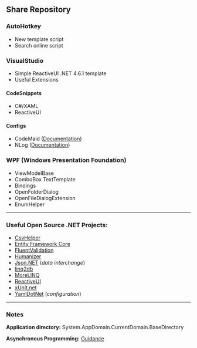 ## Share Repository 
### AutoHotkey
- New template script
- Search online script
### VisualStudio
- Simple ReactiveUI .NET 4.6.1 template
- Useful Extensions
#### CodeSnippets
- C#/XAML
- ReactiveUI
#### Configs
- CodeMaid ([Documentation][1])
- NLog ([Documentation][2])
### WPF (Windows Presentation Foundation)
- ViewModelBase
- ComboBox TextTemplate
- Bindings
- OpenFolderDialog
- OpenFileDialogExtension
- EnumHelper
___
### Useful Open Source .NET Projects:
- [CsvHelper][3]  
- [Entity Framework Core][4]  
- [FluentValidation][5]  
- [Humanizer][6]  
- [Json.NET][7] (*data interchange*)  
- [linq2db][8]  
- [MoreLINQ][9]  
- [ReactiveUI][10]  
- [xUnit.net][11]  
- [YamlDotNet][12] (*configuration*)  
___
### Notes
**Application directory:** System.AppDomain.CurrentDomain.BaseDirectory  

**Asynchronous Programming:** [Guidance][20]  

[1]: https://www.codemaid.net/documentation/ 
[2]: https://github.com/NLog/NLog/wiki/Configuration-file 
[3]: https://github.com/JoshClose/CsvHelper
[4]: https://github.com/dotnet/efcore
[5]: https://github.com/fluentvalidation/fluentvalidation
[6]: https://github.com/Humanizr/Humanizer
[7]: https://github.com/JamesNK/Newtonsoft.Json
[8]: https://github.com/linq2db/linq2db
[9]: https://github.com/morelinq/MoreLINQ
[10]: https://github.com/reactiveui/ReactiveUI
[11]: https://github.com/xunit/xunit
[12]: https://github.com/aaubry/YamlDotNet
[20]: https://github.com/davidfowl/AspNetCoreDiagnosticScenarios/blob/master/AsyncGuidance.md#table-of-contents
